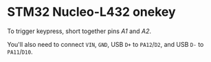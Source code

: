 # STM32 Nucleo-L432 onekey

To trigger keypress, short together pins *A1* and *A2*.

You'll also need to connect `VIN`, `GND`, USB `D+` to `PA12`/`D2`, and USB `D-` to `PA11`/`D10`.
